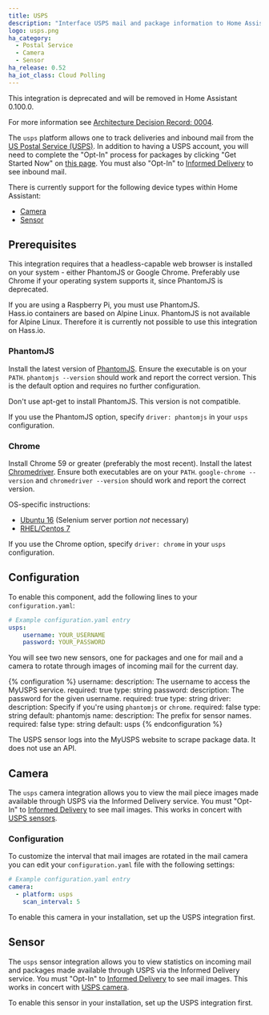 ```yaml
---
title: USPS
description: "Interface USPS mail and package information to Home Assistant."
logo: usps.png
ha_category:
  - Postal Service
  - Camera
  - Sensor
ha_release: 0.52
ha_iot_class: Cloud Polling
---
```


<div class="note warning">

 This integration is deprecated and will be removed in Home Assistant 0.100.0.

 For more information see [Architecture Decision Record: 0004](https://github.com/home-assistant/architecture/blob/master/adr/0004-webscraping.md).

 </div>

The `usps` platform allows one to track deliveries and inbound mail from the [US Postal Service (USPS)](https://www.usps.com/).
In addition to having a USPS account, you will need to complete the "Opt-In" process for packages by clicking "Get Started Now" on [this page](https://my.usps.com/mobileWeb/pages/intro/start.action). You must also "Opt-In" to [Informed Delivery](https://informeddelivery.usps.com/box/pages/intro/start.action) to see inbound mail.

There is currently support for the following device types within Home Assistant:

- [Camera](#camera)
- [Sensor](#sensor)

## Prerequisites

This integration requires that a headless-capable web browser is installed on your system - either PhantomJS or Google Chrome. Preferably use Chrome if your operating system supports it, since PhantomJS is deprecated.

<div class='note warning'>
If you are using a Raspberry Pi, you must use PhantomJS.
</div>

<div class='note warning'>
Hass.io containers are based on Alpine Linux. PhantomJS is not available for Alpine Linux. Therefore it is currently not possible to use this integration on Hass.io.
</div>

### PhantomJS

Install the latest version of [PhantomJS](http://phantomjs.org/download.html). Ensure the executable is on your `PATH`. `phantomjs --version` should work and report the correct version. This is the default option and requires no further configuration.

<div class='note warning'>
  Don't use apt-get to install PhantomJS. This version is not compatible.
</div>

If you use the PhantomJS option, specify `driver: phantomjs` in your `usps` configuration.

### Chrome

Install Chrome 59 or greater (preferably the most recent). Install the latest [Chromedriver](https://sites.google.com/a/chromium.org/chromedriver/downloads). Ensure both executables are on your `PATH`. `google-chrome --version` and `chromedriver --version` should work and report the correct version.

OS-specific instructions:

- [Ubuntu 16](https://gist.github.com/ziadoz/3e8ab7e944d02fe872c3454d17af31a5) (Selenium server portion *not* necessary)
- [RHEL/Centos 7](https://stackoverflow.com/a/46686621)

If you use the Chrome option, specify `driver: chrome` in your `usps` configuration.

## Configuration

To enable this component, add the following lines to your `configuration.yaml`:

```yaml
# Example configuration.yaml entry
usps:
    username: YOUR_USERNAME
    password: YOUR_PASSWORD
```

You will see two new sensors, one for packages and one for mail and a camera to rotate through images of incoming mail for the current day.

{% configuration %}
username:
  description: The username to access the MyUSPS service.
  required: true
  type: string
password:
  description: The password for the given username.
  required: true
  type: string
driver:
  description: Specify if you're using `phantomjs` or `chrome`.
  required: false
  type: string
  default: phantomjs
name:
  description: The prefix for sensor names.
  required: false
  type: string
  default: usps
{% endconfiguration %}

<div class='note warning'>
The USPS sensor logs into the MyUSPS website to scrape package data. It does not use an API.
</div>

## Camera

The `usps` camera integration allows you to view the mail piece images made available through USPS via the Informed Delivery service.  You must "Opt-In" to [Informed Delivery](https://informeddelivery.usps.com/box/pages/intro/start.action) to see mail images. This works in concert with [USPS sensors](#sensor).

### Configuration

To customize the interval that mail images are rotated in the mail camera you can edit your `configuration.yaml` file with the following settings:

```yaml
# Example configuration.yaml entry
camera:
  - platform: usps
    scan_interval: 5
```

To enable this camera in your installation, set up the USPS integration first.

## Sensor

The `usps` sensor integration allows you to view statistics on incoming mail and packages made available through USPS via the Informed Delivery service.  You must "Opt-In" to [Informed Delivery](https://informeddelivery.usps.com/box/pages/intro/start.action) to see mail images. This works in concert with [USPS camera](#camera).

To enable this sensor in your installation, set up the USPS integration first.

